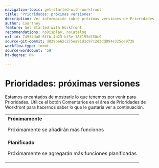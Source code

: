 ```yaml
---
navigation-topic: get-started-with-workfront
title: 'Prioridades: próximas versiones'
description: Ver información sobre próximas versiones de Prioridades
author: Courtney
feature: Get Started with Workfront
recommendations: noDisplay, noCatalog
exl-id: 749f4da8-6ffb-4b23-bf3e-18f195df80c9
source-git-commit: d829be62c275ea91d1c97c2d3dd994e325ce9738
workflow-type: tm+mt
source-wordcount: '59'
ht-degree: 0%

---
```


# Prioridades: próximas versiones

Estamos encantados de mostrarle lo que tenemos por venir para Prioridades. Utilice el botón Comentarios en el área de Prioridades de Workfront para hacernos saber lo que le gustaría ver a continuación.

<table>
  <tr>
    <td><strong>Próximamente</strong>
   <p>Próximamente se añadirán más funciones</p>
    </td>
  </tr>
  <tr>
    <td><strong>Planificado</strong>
<p>Próximamente se agregarán más funciones planificadas</p>
    </td>
  </tr>
</table>